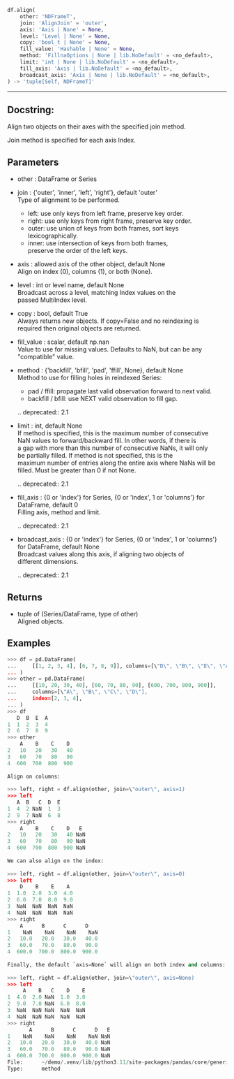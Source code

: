 ```python  
df.align(  
    other: 'NDFrameT',  
    join: 'AlignJoin' = 'outer',  
    axis: 'Axis | None' = None,  
    level: 'Level | None' = None,  
    copy: 'bool_t | None' = None,  
    fill_value: 'Hashable | None' = None,  
    method: 'FillnaOptions | None | lib.NoDefault' = <no_default>,  
    limit: 'int | None | lib.NoDefault' = <no_default>,  
    fill_axis: 'Axis | lib.NoDefault' = <no_default>,  
    broadcast_axis: 'Axis | None | lib.NoDefault' = <no_default>,  
) -> 'tuple[Self, NDFrameT]'  
```  
----------  
## Docstring:  
Align two objects on their axes with the specified join method.  
  
Join method is specified for each axis Index.  
  
## Parameters  
* other : DataFrame or Series  
* join : {'outer', 'inner', 'left', 'right'}, default 'outer'  
    Type of alignment to be performed.  
  
    * left: use only keys from left frame, preserve key order.  
    * right: use only keys from right frame, preserve key order.  
    * outer: use union of keys from both frames, sort keys lexicographically.  
    * inner: use intersection of keys from both frames,  
      preserve the order of the left keys.  
  
* axis : allowed axis of the other object, default None  
    Align on index (0), columns (1), or both (None).  
* level : int or level name, default None  
    Broadcast across a level, matching Index values on the  
    passed MultiIndex level.  
* copy : bool, default True  
    Always returns new objects. If copy=False and no reindexing is  
    required then original objects are returned.  
* fill_value : scalar, default np.nan  
    Value to use for missing values. Defaults to NaN, but can be any  
    \"compatible\" value.  
* method : {'backfill', 'bfill', 'pad', 'ffill', None}, default None  
    Method to use for filling holes in reindexed Series:  
  
    - pad / ffill: propagate last valid observation forward to next valid.  
    - backfill / bfill: use NEXT valid observation to fill gap.  
  
    .. deprecated:: 2.1  
  
* limit : int, default None  
    If method is specified, this is the maximum number of consecutive  
    NaN values to forward/backward fill. In other words, if there is  
    a gap with more than this number of consecutive NaNs, it will only  
    be partially filled. If method is not specified, this is the  
    maximum number of entries along the entire axis where NaNs will be  
    filled. Must be greater than 0 if not None.  
  
    .. deprecated:: 2.1  
  
* fill_axis : {0 or 'index'} for Series, {0 or 'index', 1 or 'columns'} for DataFrame, default 0  
    Filling axis, method and limit.  
  
    .. deprecated:: 2.1  
  
* broadcast_axis : {0 or 'index'} for Series, {0 or 'index', 1 or 'columns'} for DataFrame, default None  
    Broadcast values along this axis, if aligning two objects of  
    different dimensions.  
  
    .. deprecated:: 2.1  
  
## Returns  
* tuple of (Series/DataFrame, type of other)  
    Aligned objects.  
  
## Examples  
```python  
>>> df = pd.DataFrame(  
...     [[1, 2, 3, 4], [6, 7, 8, 9]], columns=[\"D\", \"B\", \"E\", \"A\"], index=[1, 2]  
... )  
>>> other = pd.DataFrame(  
...     [[10, 20, 30, 40], [60, 70, 80, 90], [600, 700, 800, 900]],  
...     columns=[\"A\", \"B\", \"C\", \"D\"],  
...     index=[2, 3, 4],  
... )  
>>> df  
   D  B  E  A  
1  1  2  3  4  
2  6  7  8  9  
>>> other  
    A    B    C    D  
2   10   20   30   40  
3   60   70   80   90  
4  600  700  800  900  
  
Align on columns:  
  
>>> left, right = df.align(other, join=\"outer\", axis=1)  
>>> left  
   A  B   C  D  E  
1  4  2 NaN  1  3  
2  9  7 NaN  6  8  
>>> right  
    A    B    C    D   E  
2   10   20   30   40 NaN  
3   60   70   80   90 NaN  
4  600  700  800  900 NaN  
  
We can also align on the index:  
  
>>> left, right = df.align(other, join=\"outer\", axis=0)  
>>> left  
    D    B    E    A  
1  1.0  2.0  3.0  4.0  
2  6.0  7.0  8.0  9.0  
3  NaN  NaN  NaN  NaN  
4  NaN  NaN  NaN  NaN  
>>> right  
    A      B      C      D  
1    NaN    NaN    NaN    NaN  
2   10.0   20.0   30.0   40.0  
3   60.0   70.0   80.0   90.0  
4  600.0  700.0  800.0  900.0  
  
Finally, the default `axis=None` will align on both index and columns:  
  
>>> left, right = df.align(other, join=\"outer\", axis=None)  
>>> left  
     A    B   C    D    E  
1  4.0  2.0 NaN  1.0  3.0  
2  9.0  7.0 NaN  6.0  8.0  
3  NaN  NaN NaN  NaN  NaN  
4  NaN  NaN NaN  NaN  NaN  
>>> right  
       A      B      C      D   E  
1    NaN    NaN    NaN    NaN NaN  
2   10.0   20.0   30.0   40.0 NaN  
3   60.0   70.0   80.0   90.0 NaN  
4  600.0  700.0  800.0  900.0 NaN  
File:      ~/demo/.venv/lib/python3.11/site-packages/pandas/core/generic.py  
Type:      method  
  
```